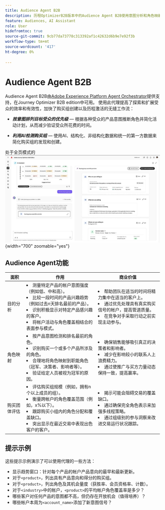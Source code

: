 ```yaml
---
title: Audience Agent B2B
description: 历程OptimizerB2B版本中的Audience Agent B2B使用意图分析和角色映射来创建购买组并加快B2B营销工作流程。
feature: Audiences, AI Assistant
role: User
hidefromtoc: true
source-git-commit: 9cb77da73778c313392af1c42632d6b9e7e92f3b
workflow-type: tm+mt
source-wordcount: '417'
ht-degree: 0%

---
```


# Audience Agent B2B

Audience Agent B2B由[Adobe Experience Platform Agent Orchestrator](https://experienceleague.adobe.com/zh-hans/docs/experience-cloud-ai/experience-cloud-ai/agents/agent-orchestrator)提供支持，在Journey Optimizer B2B edition中可用。 使用此代理提高了探索和扩展受众的效率和有效性，加快了购买组创建以及历程激活的无缝工作流：

* **_按意图排列目标受众的优先级_** — 根据各种受众的产品意图推断角色并简化活动计划，从而减少验证受众所花费的时间。

* **_利用AI检测购买组_** — 使用AI、结构化、非结构化数据和统一的第一方数据来简化购买组的发现和创建。

处于全页模式的![Audience Agent B2B](./assets/audience-agent-full.png){width="700" zoomable="yes"}

## Audience Agent功能

| 面积 | 作用 | 商业价值 |
| ---- | ------------ | -------------- |
| 目的分析 | <li> 测量特定产品的帐户意图强度（例如低、中和高）。 <li>比较一段时间的产品兴趣趋势（例如过去&#x200B;_n_&#x200B;天排名最前的产品）。 <li>识别积极显示对特定产品感兴趣的客户。 <li>将帐户活动与角色覆盖相结合的表面参与模式。 | <li>帮助团队在适当的时间将精力集中在适当的客户上。 <li>通过优先处理具有真实购买信号的帐户，提高管道质量。 <li>在竞争对手采取行动之前实现主动参与。 |
| 角色映射 | <li>按产品意图检测和排名最前的角色。 <li>识别购买一个或多个产品所涉及的角色。 <li>合理地将角色映射到职能角色（冠军、决策者、影响者等）。 <li>验证给定人员被视为冠军的原因。 | <li>确保销售能够吸引真正的决策者和影响者。 <li>减少在影响较小的联系人上浪费精力。 <li>通过使推广与买方力量动态保持一致，提高赢率。 |
| 购买团体评估 | <li>评估购买组规模（例如，拥有n个以上成员的组）。 <li>衡量跨帐户的角色覆盖范围（例如，x%以下）。 <li>跟踪购买小组内的角色分配和覆盖缺口。 <li>突出显示在最近交易中表现出色客户的客户。 | <li>揭示可能会阻碍交易的覆盖缺口。 <li>通过确保完全角色表示来加强多线程策略。 <li>通过组级别的参与洞察来改进交易运行状况跟踪。 |

## 提示示例

这些提示示例演示了可以使用代理的一些方法：

* 显示趋势窗口：针对每个产品的帐户产品意向的最早和最新更新。
* 对于`<product>`，列出具有产品意向和得分的购买组。
* 对于`<product>`，列出角色及其机会量度（获胜率、会员资格率、计数）。
* 对于`<industry>`中的帐户，`<product>`的平均帐户角色覆盖率是多少？
* 哪些客户对任何产品的意图都不高，但仍存在开放机会（值得培养）？
* 哪些帐户本周为`<account_name>`添加了新意图信号？
